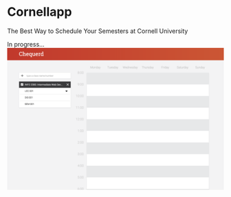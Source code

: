 # Cornellapp
The Best Way to Schedule Your Semesters at Cornell University

In progress...
![In-progress Screenshot](./screenshot.png?raw=true)